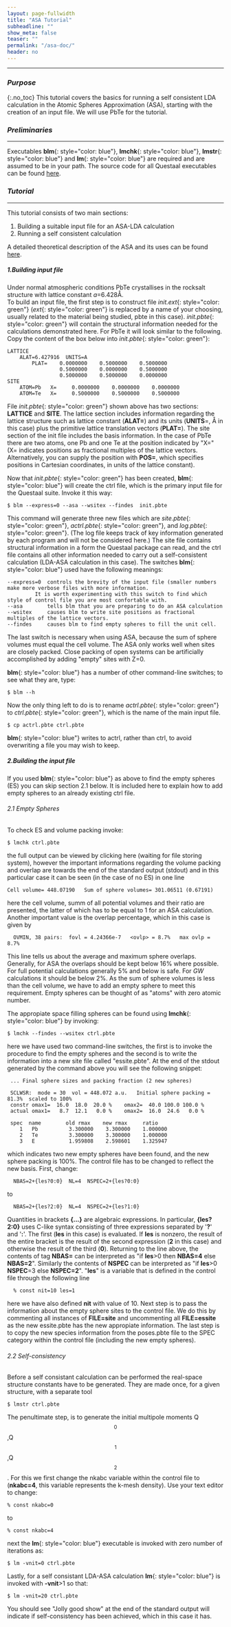 ```yaml
---
layout: page-fullwidth
title: "ASA Tutorial"
subheadline: ""
show_meta: false
teaser: ""
permalink: "/asa-doc/"
header: no
---
```

_____________________________________________________________

### _Purpose_
{:.no_toc}
This tutorial covers the basics for running a self consistent LDA calculation in the Atomic Spheres Approximation (ASA), starting with the creation of an input file.  We will use PbTe for the tutorial.


### _Preliminaries_
_____________________________________________________________
Executables **blm**{: style="color: blue"}, **lmchk**{: style="color: blue"}, **lmstr**{: style="color: blue"} and **lm**{: style="color: blue"} are required and are assumed to be in your path.  The source code for all Questaal executables can be found [here](https://bitbucket.org/lmto/lm).

### _Tutorial_
_____________________________________________________________
This tutorial consists of two main sections:

1. Building a suitable input file for an ASA-LDA calculation
2. Running a self consistent calculation

A detailed theoretical description of the ASA and its uses can be found [here](ASA-notes.pdf).

##### _1\.Building input file_
Under normal atmospheric conditions PbTe crystallises in the rocksalt structure with lattice constant _a_=6.428&#x212B;.   
To build an input file, the first step is to construct file _init.ext_{: style="color: green"} (_ext_{: style="color: green"} is replaced by a name of your choosing, usually related to the material being studied, pbte in this case).  _init.pbte_{: style="color: green"} will contain the structural information needed for the calculations demonstrated here. For PbTe it will look similar to the following.  Copy the content of the box below into _init.pbte_{: style="color: green"}:
    
    LATTICE
	    ALAT=6.427916  UNITS=A
            PLAT=    0.0000000    0.5000000    0.5000000
                     0.5000000    0.0000000    0.5000000
                     0.5000000    0.5000000    0.0000000
    SITE
		ATOM=Pb   X=     0.0000000    0.0000000    0.0000000
		ATOM=Te   X=     0.5000000    0.5000000    0.5000000

File _init.pbte_{: style="color: green"} shown above has two sections: **LATTICE** and **SITE**. The lattice section includes information regarding the lattice structure such as lattice constant (**ALAT=**) and its units (**UNITS**=, &#x212B; in this case) plus the primitive lattice translation vectors (**PLAT=**). The site section of the init file includes the basis information. In the case of PbTe there are two atoms, one Pb and one Te at the position indicated by "X=" (X= indicates positions as fractional multiples of the lattice vectors.  Alternatively, you can supply the position with **POS=**, which specifies positions in Cartesian coordinates, in units of the lattice constant).

Now that _init.pbte_{: style="color: green"} has been created,  **blm**{: style="color: blue"} will create the ctrl file, which is the primary input file for the Questaal suite.  Invoke it this way:

    $ blm --express=0 --asa --wsitex --findes  init.pbte

This command will generate three new files which are _site.pbte_{: style="color: green"},  _actrl.pbte_{: style="color: green"}, and _log.pbte_{: style="color: green"}.
(The log file keeps track of key information generated by each program and will not be considered here.)  The site file contains structural information in a form the 
Questaal package can read, and the ctrl file contains all other information needed to carry out a self-consistent calculation (LDA-ASA calculation in this case).
The switches **blm**{: style="color: blue"} used have the following meanings:

	--express=0  controls the brevity of the input file (smaller numbers make more verbose files with more information. 
		     It is worth experimenting with this switch to find which style of control file you are most confortable with.
	--asa        tells blm that you are preparing to do an ASA calculation
	--wsitex     causes blm to write site positions as fractional multiples of the lattice vectors.
	--findes     causes blm to find empty spheres to fill the unit cell. 
		     
The last switch is necessary when using ASA, because the sum of sphere volumes must equal the cell volume.  The ASA only works well when sites are closely packed.  Close packing of open systems can be artificially accomplished by adding "empty" sites with Z=0.

**blm**{: style="color: blue"} has a number of other command-line switches; to see what they are, type:

    $ blm --h

Now the only thing left to do is to rename _actrl.pbte_{: style="color: green"} to _ctrl.pbte_{: style="color: green"}, which is the name of the main input file.  

    $ cp actrl.pbte ctrl.pbte

**blm**{: style="color: blue"} writes to actrl, rather than ctrl, to avoid overwriting a file you may wish to keep.

##### _2\.Building the input file_
If you used **blm**{: style="color: blue"} as above to find the empty spheres (ES) you can skip section 2.1 below. It is included here to explain how to add empty spheres to an already existing ctrl file.


###### _2.1 Empty Spheres_
To check ES and volume packing invoke: 

    $ lmchk ctrl.pbte

the full output can be viewed by clicking here (waiting for file storing system), however the important informations regarding the volume packing and overlap are towards the end of the standard output (stdout) and in this particular case it can be seen (in the case of no ES) in one line
    
    Cell volume= 448.07190   Sum of sphere volumes= 301.06511 (0.67191)

here the cell volume, summ of all potential volumes and their ratio are presented, the latter of which has to be equal to 1 for an ASA calculation. Another important value is the overlap percentage, which in this case is given by

      OVMIN, 38 pairs:  fovl = 4.24366e-7   <ovlp> = 8.7%   max ovlp = 8.7%

This line tells us about the average and maximum sphere overlaps. Generally, for ASA the overlaps should be kept below 16\% where possible.  For full potential calculations generally 5\% and below is safe. For _GW_ calculations it should be below 2\%. As the sum of sphere volumes is less than the cell volume, we have to add an empty sphere to meet this requirement. Empty spheres can be thought of as "atoms" with zero atomic number.

The appropiate space filling spheres can be found using **lmchk**{: style="color: blue"} by invoking:

    $ lmchk --findes --wsitex ctrl.pbte

here we have used two command-line switches, the first is to invoke the procedure to find the empty spheres and the second is to write the information into a new site file called "essite.pbte". At the end of the stdout generated by the command above you will see the following snippet:
     
     ... Final sphere sizes and packing fraction (2 new spheres)

     SCLWSR:  mode = 30  vol = 448.072 a.u.   Initial sphere packing = 81.3%  scaled to 100%
     constr omax1=  16.0  18.0  20.0 %    omax2=  40.0 100.0 100.0 %
     actual omax1=   8.7  12.1   0.0 %    omax2=  16.0  24.6   0.0 %

     spec  name        old rmax    new rmax     ratio
        1   Pb          3.300000    3.300000    1.000000
        2   Te          3.300000    3.300000    1.000000
        3   E           1.959808    2.598601    1.325947

which indicates two new empty spheres have been found, and the new sphere packing is 100\%. The control file has to be changed to reflect the new basis. First, change:

      NBAS=2+{les?0:0}  NL=4  NSPEC=2+{les?0:0}

to
	
      NBAS=2+{les?2:0}  NL=4  NSPEC=2+{les?1:0}

Quantities in brackets **{...}** are algebraic expressions. In particular, **{les?2:0}** uses C-like syntax consisting of three expressions separated by '**?**' and '**:**'.  The first (**les** in this case) is evaluated.  If **les** is nonzero, the result of the entire bracket is the result of the second expression (**2** in this case) and otherwise the result of the third (**0**).  Returning to the line above,
the contents of tag **NBAS=** can be interpreted as  "if **les**>0 then  **NBAS=4** else **NBAS=2**". Similarly the contents of **NSPEC** can be interpreted as "if **les**>0 **NSPEC**=3 else **NSPEC=2**".  "**les**" is a variable that is defined in the control file through the following line

      % const nit=10 les=1

here we have also defined **nit** with value of 10. Next step is to pass the information about the empty sphere sites to the control file. We do this by commenting all instances of **FILE=site** and uncommenting all **FILE=essite** as the new essite.pbte has the new appropiate information. The last step is to copy the new species information from the poses.pbte file to the SPEC category within the control file (including the new empty spheres).

###### _2.2 Self-consistency_
Before a self consistant calculation can be performed the real-space structure constants have to be generated. They are made once, for a given structure, with a separate tool

    $ lmstr ctrl.pbte

The penultimate step, is to generate the initial multipole moments Q$$_0$$,Q$$_1$$,Q$$_2$$. For this we first change the nkabc variable within the control file to (**nkabc=4**, this variable represents the k-mesh density). Use your text editor to change:

    % const nkabc=0
	
to

    % const nkabc=4


next the  **lm**{: style="color: blue"} executable is invoked with zero number of iterations as:

    $ lm -vnit=0 ctrl.pbte

Lastly, for a self consistant LDA-ASA calculation **lm**{: style="color: blue"} is invoked with **-vnit**>1 so that:

    $ lm -vnit=20 ctrl.pbte

You should see "Jolly good show" at the end of the standard output will indicate if self-consistency has been achieved, which in this case it has.
	    

